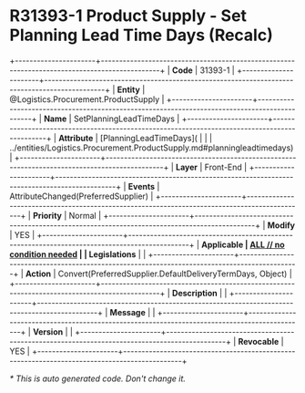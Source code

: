 ﻿---
erp.type: front-end-business-rule
erp.entity: Logistics.Procurement.ProductSupply
---

# R31393-1 Product Supply - Set Planning Lead Time Days (Recalc)
+----------------------+----------------------------------------------------------------------------------------------+
| **Code**             | 31393-1                                                                                      |
+----------------------+----------------------------------------------------------------------------------------------+
| **Entity**           | @Logistics.Procurement.ProductSupply                                                         |
+----------------------+----------------------------------------------------------------------------------------------+
| **Name**             | SetPlanningLeadTimeDays                                                                      |
+----------------------+----------------------------------------------------------------------------------------------+
| **Attribute**        | [PlanningLeadTimeDays](                                                                      |
|                      | ../entities/Logistics.Procurement.ProductSupply.md#planningleadtimedays)                     |
+----------------------+----------------------------------------------------------------------------------------------+
| **Layer**            | Front-End                                                                                    |
+----------------------+----------------------------------------------------------------------------------------------+
| **Events**           | AttributeChanged(PreferredSupplier)                                                          |
+----------------------+----------------------------------------------------------------------------------------------+
| **Priority**         | Normal                                                                                       |
+----------------------+----------------------------------------------------------------------------------------------+
| **Modify**           | YES                                                                                          |
+----------------------+----------------------------------------------------------------------------------------------+
| **Applicable         | [ALL // no condition needed](xref:applicable-legislations)                                   |
| Legislations**       |                                                                                              |
+----------------------+----------------------------------------------------------------------------------------------+
| **Action**           | Convert(PreferredSupplier.DefaultDeliveryTermDays, Object)                                   |
+----------------------+----------------------------------------------------------------------------------------------+
| **Description**      |                                                                                              |
+----------------------+----------------------------------------------------------------------------------------------+
| **Message**          |                                                                                              |
+----------------------+----------------------------------------------------------------------------------------------+
| **Version**          |                                                                                              |
+----------------------+----------------------------------------------------------------------------------------------+
| **Revocable**        | YES                                                                                          |
+----------------------+----------------------------------------------------------------------------------------------+

*\* This is auto generated code. Don't change it.*
